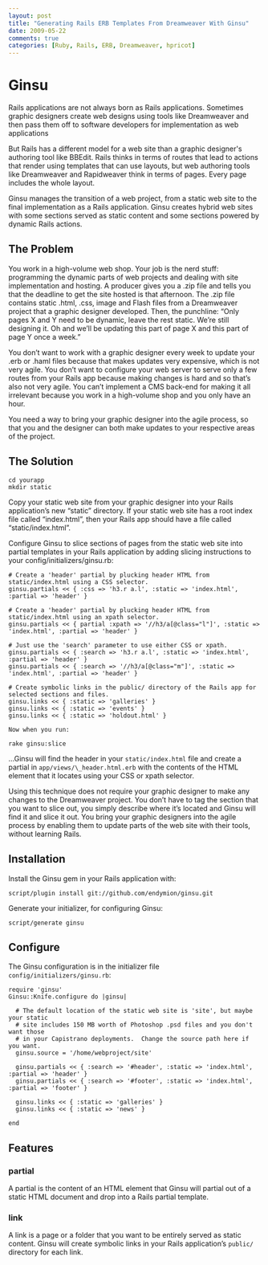 ```yaml
---
layout: post
title: "Generating Rails ERB Templates From Dreamweaver With Ginsu"
date: 2009-05-22
comments: true
categories: [Ruby, Rails, ERB, Dreamweaver, hpricot]
---
```


Ginsu
=====

Rails applications are not always born as Rails applications. Sometimes
graphic designers create web designs using tools like Dreamweaver and
then pass them off to software developers for implementation as web
applications

But Rails has a different model for a web site than a graphic designer's authoring tool like BBEdit. Rails thinks in terms of routes that lead to actions that render using templates that can use layouts, but web authoring tools like Dreamweaver and Rapidweaver think in terms of pages. Every page includes the whole layout.

Ginsu manages the transition of a web project, from a static web site to
the final implementation as a Rails application. Ginsu creates hybrid
web sites with some sections served as static content and some sections
powered by dynamic Rails actions.

The Problem
-----------

You work in a high-volume web shop. Your job is the nerd stuff:
programming the dynamic parts of web projects and dealing with site
implementation and hosting. A producer gives you a .zip file and tells
you that the deadline to get the site hosted is that afternoon. The .zip
file contains static .html, .css, image and Flash files from a
Dreamweaver project that a graphic designer developed. Then, the
punchline: “Only pages X and Y need to be dynamic, leave the rest
static. We’re still designing it. Oh and we’ll be updating this part of
page X and this part of page Y once a week.”

You don’t want to work with a graphic designer every week to update your
.erb or .haml files because that makes updates very expensive, which is
not very agile. You don’t want to configure your web server to serve
only a few routes from your Rails app because making changes is hard and
so that’s also not very agile. You can’t implement a CMS back-end for
making it all irrelevant because you work in a high-volume shop and you
only have an hour.

You need a way to bring your graphic designer into the agile process, so
that you and the designer can both make updates to your respective areas
of the project.

The Solution
------------

    cd yourapp
    mkdir static

Copy your static web site from your graphic designer into your Rails
application’s new “static” directory. If your static web site has a root
index file called “index.html”, then your Rails app should have a file
called “static/index.html”.

Configure Ginsu to slice sections of pages from the static web site into
partial templates in your Rails application by adding slicing
instructions to your config/initializers/ginsu.rb:

    # Create a 'header' partial by plucking header HTML from static/index.html using a CSS selector.
    ginsu.partials << { :css => 'h3.r a.l', :static => 'index.html', :partial => 'header' }

    # Create a 'header' partial by plucking header HTML from static/index.html using an xpath selector.
    ginsu.partials << { partial :xpath => '//h3/a[@class="l"]', :static => 'index.html', :partial => 'header' }

    # Just use the 'search' parameter to use either CSS or xpath.
    ginsu.partials << { :search => 'h3.r a.l', :static => 'index.html', :partial => 'header' }
    ginsu.partials << { :search => '//h3/a[@class="m"]', :static => 'index.html', :partial => 'header' }

    # Create symbolic links in the public/ directory of the Rails app for selected sections and files.
    ginsu.links << { :static => 'galleries' }
    ginsu.links << { :static => 'events' }
    ginsu.links << { :static => 'holdout.html' }

    Now when you run:

    rake ginsu:slice

…Ginsu will find the header in your ```static/index.html``` file and create a partial in ```app/views/\_header.html.erb``` with the contents of the HTML element that it locates using your CSS or xpath selector.

Using this technique does not require your graphic designer to make any
changes to the Dreamweaver project. You don’t have to tag the section
that you want to slice out, you simply describe where it’s located and
Ginsu will find it and slice it out. You bring your graphic designers
into the agile process by enabling them to update parts of the web site
with their tools, without learning Rails.

Installation
------------

Install the Ginsu gem in your Rails application with:

    script/plugin install git://github.com/endymion/ginsu.git

Generate your initializer, for configuring Ginsu:

    script/generate ginsu

Configure
---------

The Ginsu configuration is in the initializer file ```config/initializers/ginsu.rb```:

    require 'ginsu'
    Ginsu::Knife.configure do |ginsu|

      # The default location of the static web site is 'site', but maybe your static
      # site includes 150 MB worth of Photoshop .psd files and you don't want those
      # in your Capistrano deployments.  Change the source path here if you want.
      ginsu.source = '/home/webproject/site'

      ginsu.partials << { :search => '#header', :static => 'index.html', :partial => 'header' }
      ginsu.partials << { :search => '#footer', :static => 'index.html', :partial => 'footer' }

      ginsu.links << { :static => 'galleries' }
      ginsu.links << { :static => 'news' }

    end

Features
--------

### partial

A partial is the content of an HTML element that Ginsu will partial out
of a static HTML document and drop into a Rails partial template.

### link

A link is a page or a folder that you want to be entirely served as
static content. Ginsu will create symbolic links in your Rails
application’s ```public/``` directory for each link.
